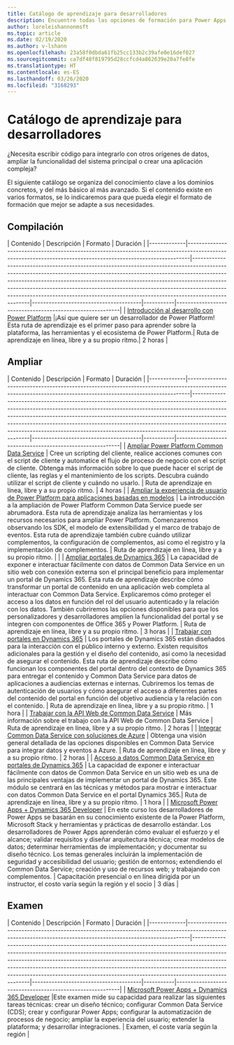 ```yaml
---
title: Catálogo de aprendizaje para desarrolladores
description: Encuentre todas las opciones de formación para Power Apps
author: loreleishannonmsft
ms.topic: article
ms.date: 02/19/2020
ms.author: v-lshann
ms.openlocfilehash: 23a58f0dbda61fb25cc133b2c39afe0e16def027
ms.sourcegitcommit: ca7df48f819795d28ccfcd4a862639e20a7fe8fe
ms.translationtype: HT
ms.contentlocale: es-ES
ms.lasthandoff: 03/26/2020
ms.locfileid: "3168293"
---
```

# <a name="developer-learning-catalog"></a>Catálogo de aprendizaje para desarrolladores

¿Necesita escribir código para integrarlo con otros orígenes de datos, ampliar la funcionalidad del sistema principal o crear una aplicación compleja?

El siguiente catálogo se organiza del conocimiento clave a los dominios concretos, y del más básico al más avanzado. Si el contenido existe en varios formatos, se lo indicaremos para que pueda elegir el formato de formación que mejor se adapte a sus necesidades.

## <a name="build"></a>Compilación<a name="build"></a>
| Contenido  | Descripción     | Formato     | Duración    | 
|-------------|-------------------------------------------------------------------------------------------------------------------------------------------------------------|--------------------------------------------------------------------------------------------------------------------------------------------------------------------------------------------------------------------------------------------------------------------------------------------------------------------------------------------------------------------------------------------------------------------------|---------------------------------------|-----------|----------------------------------------------------------|
| [Introducción al desarrollo con Power Platform](https://docs.microsoft.com/learn/paths/intro-developing-power-platform/) |¡Así que quiere ser un desarrollador de Power Platform! Esta ruta de aprendizaje es el primer paso para aprender sobre la plataforma, las herramientas y el ecosistema de Power Platform.|  Ruta de aprendizaje en línea, libre y a su propio ritmo.|  2 horas |
## <a name="extend"></a>Ampliar<a name="extend"></a>
| Contenido  | Descripción     | Formato     | Duración    | 
|-------------|-------------------------------------------------------------------------------------------------------------------------------------------------------------|--------------------------------------------------------------------------------------------------------------------------------------------------------------------------------------------------------------------------------------------------------------------------------------------------------------------------------------------------------------------------------------------------------------------------|---------------------------------------|-----------|----------------------------------------------------------|
| [Ampliar Power Platform Common Data Service](https://docs.microsoft.com/learn/paths/extend-power-platform-model-driven-app/)                  | Cree un scripting del cliente, realice acciones comunes con el script de cliente y automatice el flujo de proceso de negocio con el script de cliente. Obtenga más información sobre lo que puede hacer el script de cliente, las reglas y el mantenimiento de los scripts. Descubra cuándo utilizar el script de cliente y cuándo no usarlo.  | Ruta de aprendizaje en línea, libre y a su propio ritmo.                                          | 4 horas |
| [Ampliar la experiencia de usuario de Power Platform para aplicaciones basadas en modelos](https://docs.microsoft.com/learn/paths/extend-power-platform-common-data-service/) | La introducción a la ampliación de Power Platform Common Data Service puede ser abrumadora. Esta ruta de aprendizaje analiza las herramientas y los recursos necesarios para ampliar Power Platform. Comenzaremos observando los SDK, el modelo de extensibilidad y el marco de trabajo de eventos. Esta ruta de aprendizaje también cubre cuándo utilizar complementos, la configuración de complementos, así como el registro y la implementación de complementos.  | Ruta de aprendizaje en línea, libre y a su propio ritmo.                                          |         |
| [Ampliar portales de Dynamics 365](https://docs.microsoft.com/learn/paths/extend-dynamics-365-portals/)                                                  | La capacidad de exponer e interactuar fácilmente con datos de Common Data Service en un sitio web con conexión externa son el principal beneficio para implementar un portal de Dynamics 365. Esta ruta de aprendizaje describe cómo transformar un portal de contenido en una aplicación web completa al interactuar con Common Data Service. Explicaremos cómo proteger el acceso a los datos en función del rol del usuario autenticado y la relación con los datos. También cubriremos las opciones disponibles para que los personalizadores y desarrolladores amplíen la funcionalidad del portal y se integren con componentes de Office 365 y Power Platform.    | Ruta de aprendizaje en línea, libre y a su propio ritmo.                                          | 3 horas |
| [Trabajar con portales en Dynamics 365](https://docs.microsoft.com/learn/paths/work-with-portals-in-dynamics-365/)                                      | Los portales de Dynamics 365 están diseñados para la interacción con el público interno y externo. Existen requisitos adicionales para la gestión y el diseño del contenido, así como la necesidad de asegurar el contenido. Esta ruta de aprendizaje describe cómo funcionan los componentes del portal dentro del contexto de Dynamics 365 para entregar el contenido y Common Data Service para datos de aplicaciones a audiencias externas e internas. Cubriremos los temas de autenticación de usuarios y cómo asegurar el acceso a diferentes partes del contenido del portal en función del objetivo audiencia y la relación con el contenido.  | Ruta de aprendizaje en línea, libre y a su propio ritmo.                                          | 1 hora  |
| [Trabajar con la API Web de Common Data Service](https://docs.microsoft.com/learn/modules/common-data-service-web-api/)                                      | Más información sobre el trabajo con la API Web de Common Data Service   | Ruta de aprendizaje en línea, libre y a su propio ritmo.                                          | 2 horas |
| [Integrar Common Data Service con soluciones de Azure](https://docs.microsoft.com/learn/modules/integrate-common-data-service-azure-solutions/)            | Obtenga una visión general detallada de las opciones disponibles en Common Data Service para integrar datos y eventos a Azure.   | Ruta de aprendizaje en línea, libre y a su propio ritmo.                                          | 2 horas |
| [Acceso a datos Common Data Service en portales de Dynamics 365](https://docs.microsoft.com/learn/modules/access-common-data-service-dynamics-365/)        | La capacidad de exponer e interactuar fácilmente con datos de Common Data Service en un sitio web es una de las principales ventajas de implementar un portal de Dynamics 365. Este módulo se centrará en las técnicas y métodos para mostrar e interactuar con datos Common Data Service en el portal Dynamics 365.| Ruta de aprendizaje en línea, libre y a su propio ritmo.                                          | 1 hora  |
| [Microsoft Power Apps + Dynamics 365 Developer](https://docs.microsoft.com/learn/certifications/courses/mb-400t00)                             | En este curso los desarrolladores de Power Apps se basarán en su conocimiento existente de la Power Platform, Microsoft Stack y herramientas y prácticas de desarrollo estándar. Los desarrolladores de Power Apps aprenderán cómo evaluar el esfuerzo y el alcance; validar requisitos y diseñar arquitectura técnica; crear modelos de datos; determinar herramientas de implementación; y documentar su diseño técnico. Los temas generales incluirán la implementación de seguridad y accesibilidad del usuario; gestión de entornos; extendiendo el Common Data Service; creación y uso de recursos web; y trabajando con complementos. | Capacitación presencial o en línea dirigida por un instructor, el costo varía según la región y el socio | 3 días  |
## <a name="exam"></a>Examen<a name="exam"></a>
| Contenido  | Descripción     | Formato     | Duración    | 
|-------------|-------------------------------------------------------------------------------------------------------------------------------------------------------------|--------------------------------------------------------------------------------------------------------------------------------------------------------------------------------------------------------------------------------------------------------------------------------------------------------------------------------------------------------------------------------------------------------------------------|---------------------------------------|-----------|----------------------------------------------------------|
| [Microsoft Power Apps + Dynamics 365 Developer](https://docs.microsoft.com/learn/certifications/exams/mb-400) |Este examen mide su capacidad para realizar las siguientes tareas técnicas: crear un diseño técnico; configurar Common Data Service (CDS); crear y configurar Power Apps; configurar la automatización de procesos de negocio; ampliar la experiencia del usuario; extender la plataforma; y desarrollar integraciones. |  Examen, el coste varía según la región |

